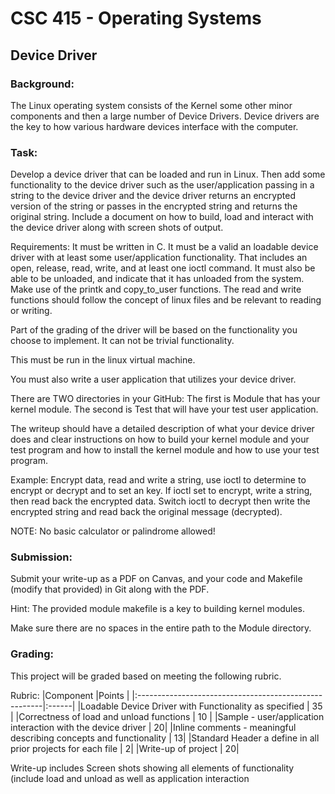 # CSC 415 - Operating Systems

## Device Driver

### Background:

The Linux operating system consists of the Kernel some other minor components and then a large number of Device Drivers. Device drivers are the key to how various hardware devices interface with the computer.

### Task:

Develop a device driver that can be loaded and run in Linux. Then add some functionality to the device driver such as the user/application passing in a string to the device driver and the device driver returns an encrypted version of the string or passes in the encrypted string and returns the original string. Include a document on how to build, load and interact with the device driver along with screen shots of output.

Requirements: It must be written in C. It must be a valid an loadable device driver with at least some user/application functionality. That includes an open, release, read, write, and at least one ioctl command. It must also be able to be unloaded, and indicate that it has unloaded from the system. Make use of the printk and copy_to_user functions. The read and write functions should follow the concept of linux files and be relevant to reading or writing.

Part of the grading of the driver will be based on the functionality you choose to implement. It can not be trivial functionality.

This must be run in the linux virtual machine.

You must also write a user application that utilizes your device driver.

There are TWO directories in your GitHub: The first is Module that has your kernel module. The second is Test that will have your test user application.

The writeup should have a detailed description of what your device driver does and clear instructions on how to build your kernel module and your test program and how to install the kernel module and how to use your test program.

Example: Encrypt data, read and write a string, use ioctl to determine to encrypt or decrypt and to set an key. If ioctl set to encrypt, write a string, then read back the encrypted data. Switch ioctl to decrypt then write the encrypted string and read back the original message (decrypted).

NOTE: No basic calculator or palindrome allowed!

### Submission:

Submit your write-up as a PDF on Canvas, and your code and Makefile (modify that provided) in Git along with the PDF.

Hint: The provided module makefile is a key to building kernel modules.

Make sure there are no spaces in the entire path to the Module directory.

### Grading:

This project will be graded based on meeting the following rubric.

Rubric:
|Component                                              |Points |
|:------------------------------------------------------|:------|
|Loadable Device Driver with Functionality as specified |	35    |
|Correctness of load and unload functions	              | 10    |
|Sample - user/application interaction with the device driver |	20|
|Inline comments - meaningful describing concepts and functionality |	13|
|Standard Header a define in all prior projects for each file |	2|
|Write-up of project |	20|

Write-up includes Screen shots showing all elements of functionality 	
(include load and unload as well as application interaction 	